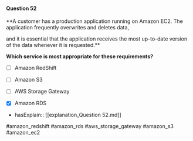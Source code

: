 #### Question  52


**A customer has a production application running on Amazon EC2. The application frequently overwrites and deletes data,

and it is essential that the application receives the most up-to-date version of the data whenever it is requested.**


**Which service is most appropriate for these requirements?**


- [ ] Amazon RedShift


- [ ] Amazon S3


- [ ] AWS Storage Gateway


- [x] Amazon RDS



- hasExplain:: [[explanation_Question  52.md]]

#amazon_redshift #amazon_rds #aws_storage_gateway #amazon_s3 #amazon_ec2 